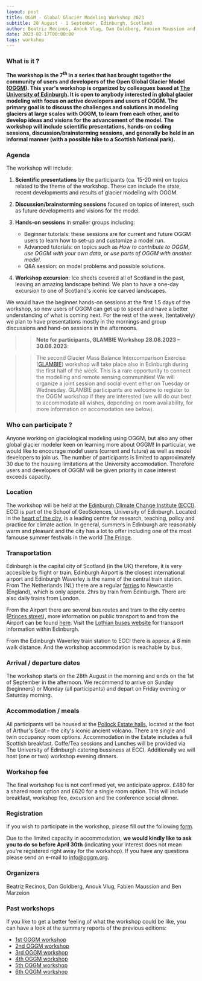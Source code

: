 ```yaml
---
layout: post
title: OGGM - Global Glacier Modeling Workshop 2023
subtitle: 28 August - 1 September, Edinburgh, Scotland
author: Beatriz Recinos, Anouk Vlug, Dan Goldberg, Fabien Maussion and Ben Marzeion
date: 2023-02-17T00:00:00
tags: workshop
---
```


### What is it ?

**The workshop is the 7<sup>th</sup> in a series that has brought together the community of users 
and developers of the Open Global Glacier Model ([OGGM](oggm.org)). This year's workshop 
is organized by colleagues based at [The University of Edinburgh](https://www.ed.ac.uk/geosciences). It is open to anybody interested in global glacier modeling with focus on active developers and users of OGGM. The primary goal is to discuss the challenges 
and solutions in modeling glaciers at large scales with OGGM, to learn from each other, and to develop 
ideas and visions for the advancement of the model. The workshop will include scientific 
presentations, hands-on coding sessions, discussion/brainstorming sessions, and generally 
be held in an informal manner (with a possible hike to a Scottish National park).**

### Agenda

The workshop will include:

1. <b>Scientific presentations</b> by the participants (ca. 15-20 min) on topics related to the theme of the workshop. 
These can include the state, recent developments and results of glacier modeling with OGGM.
2. <b>Discussion/brainstorming sessions</b> focused on topics of interest, such as future developments and visions for the model.
3. <b>Hands-on sessions</b> in smaller groups including:
   - Beginner tutorials: these sessions are for current and future OGGM users to learn how to set-up and customize a model run.
   - Advanced tutorials: on topics such as <i>How to contribute to OGGM</i>, <i>use OGGM with your own data</i>, or <i>use parts of OGGM with another model</i>.
   - Q&A session: on model problems and possible solutions.

4.  <b>Workshop excursion</b>: Ice sheets covered all of Scotland in the past, leaving an amazing landscape behind. We plan to have a one-day excursion to one of Scotland's iconic ice carved landscapes.

We would have the beginner hands-on sessions 
at the first 1.5 days of the workshop, so new users of OGGM can get up to speed and have a better understanding 
of what is coming next. For the rest of the week, (tentatively) we plan to have presentations mostly in the mornings and group discussions and hand-on sessions in the afternoons. 

>>**Note for participants, GLAMBIE Workshop 28.08.2023 – 30.08.2023**:

>> The second Glacier Mass Balance Intercomparison Exercise (<a href="https://glambie.org/">GLAMBIE</a>) workshop will take place also in Edinburgh during the first half of the week. This is a rare opportunity to connect the modelling and remote sensing communities! We will organize a joint session and social event either on Tuesday or Wednesday. GLAMBIE participants are welcome to register to the OGGM workshop if they are interested (we will do our best to accommodate all wishes, depending on room availability, for more information on accomodation see below).

### Who can participate ?
Anyone working on glaciological modeling using OGGM,
but also any other global glacier modeler keen on learning more about OGGM! In particular, 
we would like to encourage model users (current and future) as well as model developers to join 
us. The number of participants is limited to approximately 30 due to the housing limitations 
at the University accomodation. Therefore users and developers of OGGM will be given 
priority in case interest exceeds capacity.

### Location
The workshop will be held at the [Edinburgh Climate Change Institute (ECCI)](https://edinburghcentre.org/). ECCI is part of the School of GeoSciences, University of Edinburgh. Located in the [heart of the city,](https://goo.gl/maps/Edb3ixpE4D745icW8) is a leading centre for research, teaching, policy and practice for climate action. In general, summers in Edinburgh are reasonably warm and pleasant and the city has a lot to offer including one of the most famouse summer festivals in the world [The Fringe](https://www.edfringe.com/experience/what-is-the-festival-fringe). 

### Transportation
Edinburgh is the capital city of Scotland (in the UK) therefore, it is very accesible by flight or train. Edinburgh Airport is the closest international airport and Edinburgh Waverley is the name of the central train station. From The Netherlands (NL) there are a regular [ferries](https://www.dfds.com/en) to Newcastle (England), which is only approx. 2hrs by train from Edinburgh. There are also daily trains from London. 

From the Airport there are several bus routes and tram to the city centre ([Princes street](https://goo.gl/maps/2to6fG8Mgj7DtYQk6)), more information on public transport to and from the Airport can be found [here](https://www.edinburghairport.com/transport-links). Visit the [Lothian buses website](https://www.lothianbuses.com/) for transport information within Edinburgh. 

From the Edinburgh Waverley train station to ECCI there is approx. a 8 min walk distance. And the workshop accommodation is reachable by bus.


### Arrival / departure dates
The workshop starts on the 28th August in the morning and ends on the 1st of September in the afternoon. We recommend to arrive on Sunday (beginners) or Monday (all participants) and depart on Friday evening or Saturday morning.

### Accommodation / meals
All participants will be housed at the [Pollock Estate halls](https://www.uoecollection.com/summer-stays-at-the-university-of-edinburgh/), located at the foot of Arthur's Seat – the city's iconic ancient volcano. There are single and twin occupancy room options. Accommodation in the Estate includes a full Scottish breakfast. Coffe/Tea sessions and Lunches will be provided via The University of Edinburgh catering bussiness at ECCI. Additionally we will host (one or two) workshop evening dinners.

### Workshop fee
The final workshop fee is not confirmed yet, we anticipate approx. £480 for a shared room option and £620 for a single room option. This will include breakfast, workshop fee, excursion and the conference social dinner. 


### Registration
If you wish to participate in the workshop, please fill out the following 
[form](https://docs.google.com/forms/d/16M1atb-7g9szBgowJtyjvguuc9lTHXkhD0LhKLnH9cs/prefill).

Due to the limited capacity in accommodation, **we would kindly like to ask you to do so 
before April 30th** (indicating your interest does not mean you're registered right away for the workshop). 
If you have any questions please send an e-mail to [info@oggm.org](mailto:info@oggm.org).

### Organizers
Beatriz Recinos, Dan Goldberg, Anouk Vlug, Fabien Maussion and Ben Marzeion

### Past workshops
If you like to get a better feeling of what the workshop could be like, 
you can have a look at the summary reports of the previous editions:

- <u> <a href="{{ site.url }}/2016/02/11/1st-oggm-worshop-summary/"> 1st OGGM workshop </a> </u>
- <u> <a href="{{ site.url }}/2017/04/03/2nd-oggm-worshop-summary/"> 2nd OGGM workshop </a> </u>
- <u> <a href="{{ site.url }}/2018/06/29/3nd-oggm-worshop-summary/"> 3rd OGGM workshop </a> </u>
- <u> <a href="{{ site.url }}/2019/06/21/4st-oggm-worshop-summary/"> 4th OGGM workshop </a> </u>
- <u> <a href="{{ site.url }}/2021/10/12/5th-oggm-worshop-summary/"> 5th OGGM workshop </a> </u>
- <u> <a href="{{ site.url }}/2022/11/20/6st-oggm-worshop-summary/"> 6th OGGM workshop </a> </u>
